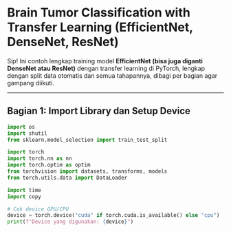 # Brain Tumor Classification with Transfer Learning (EfficientNet, DenseNet, ResNet)

Sip! Ini contoh lengkap training model **EfficientNet (bisa juga diganti DenseNet atau ResNet)** dengan transfer learning di PyTorch, lengkap dengan split data otomatis dan semua tahapannya, dibagi per bagian agar gampang diikuti.

---

## Bagian 1: Import Library dan Setup Device

```python
import os
import shutil
from sklearn.model_selection import train_test_split

import torch
import torch.nn as nn
import torch.optim as optim
from torchvision import datasets, transforms, models
from torch.utils.data import DataLoader

import time
import copy

# Cek device GPU/CPU
device = torch.device("cuda" if torch.cuda.is_available() else "cpu")
print(f"Device yang digunakan: {device}")
```
